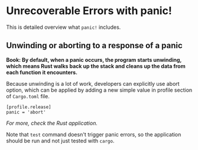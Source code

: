 # Unrecoverable Errors with panic!

This is detailed overview what `panic!` includes.

## Unwinding or aborting to a response of a panic

**Book: By default, when a panic occurs, the program starts unwinding, which means Rust walks back up the stack and cleans up the data from each function it encounters.**

Because unwinding is a lot of work, developers can explicitly use abort option, which can be applied by adding a new simple value in profile section of `Cargo.toml` file.

```
[profile.release]
panic = 'abort'
```

*For more, check the Rust application.*

Note that `test` command doesn't trigger panic errors, so the application should be run and not just tested with `cargo`.
